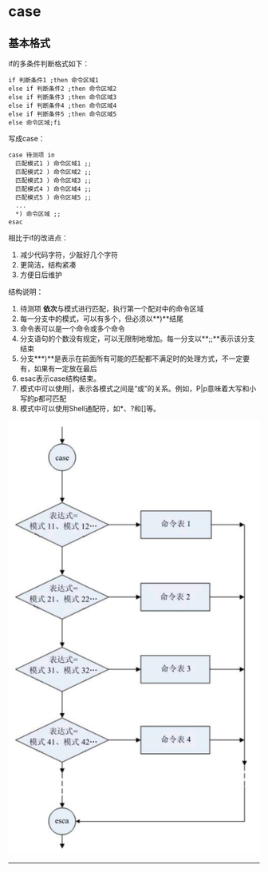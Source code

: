 # case

## 基本格式

if的多条件判断格式如下：

```
if 判断条件1 ;then 命令区域1
else if 判断条件2 ;then 命令区域2
else if 判断条件3 ;then 命令区域3
else if 判断条件4 ;then 命令区域4
else if 判断条件5 ;then 命令区域5
else 命令区域;fi
```

写成case：

```
case 待测项 in
  匹配模式1 ) 命令区域1 ;;
  匹配模式2 ) 命令区域2 ;;
  匹配模式3 ) 命令区域3 ;;
  匹配模式4 ) 命令区域4 ;;
  匹配模式5 ) 命令区域5 ;;
  ...
  *) 命令区域 ;;
esac
```

相比于if的改进点：

1. 减少代码字符，少敲好几个字符
2. 更简洁，结构紧凑
3. 方便日后维护

结构说明：

1. 待测项 **依次**与模式进行匹配，执行第一个配对中的命令区域
2. 每一分支中的模式，可以有多个，但必须以**)**结尾
3. 命令表可以是一个命令或多个命令
4. 分支语句的个数没有规定，可以无限制地增加。每一分支以**;;**表示该分支结束
5. 分支***)**是表示在前面所有可能的匹配都不满足时的处理方式，不一定要有，如果有一定放在最后
6. esac表示case结构结束。
7. 模式中可以使用|，表示各模式之间是“或”的关系。例如，P|p意味着大写和小写的p都可匹配
8. 模式中可以使用Shell通配符，如*、?和[]等。

![20191109_131624_29](image/20191109_131624_29.png)











---
